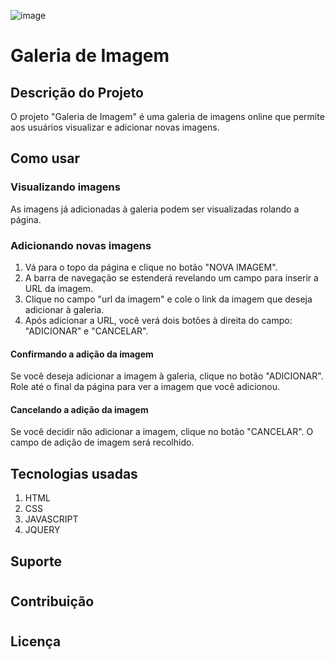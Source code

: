 ![image](https://github.com/Maxdev1017x/Galeria_fotos/assets/117764643/80f4c922-cb4d-4445-a399-200f5bd3d16c)


# Galeria de Imagem

## Descrição do Projeto
O projeto "Galeria de Imagem" é uma galeria de imagens online que permite aos usuários visualizar e adicionar novas imagens.

## Como usar

### Visualizando imagens
As imagens já adicionadas à galeria podem ser visualizadas rolando a página.

### Adicionando novas imagens
1. Vá para o topo da página e clique no botão "NOVA IMAGEM".
2. A barra de navegação se estenderá revelando um campo para inserir a URL da imagem.
3. Clique no campo "url da imagem" e cole o link da imagem que deseja adicionar à galeria.
4. Após adicionar a URL, você verá dois botões à direita do campo: "ADICIONAR" e "CANCELAR".

#### Confirmando a adição da imagem
Se você deseja adicionar a imagem à galeria, clique no botão "ADICIONAR". Role até o final da página para ver a imagem que você adicionou.

#### Cancelando a adição da imagem
Se você decidir não adicionar a imagem, clique no botão "CANCELAR". O campo de adição de imagem será recolhido.

## Tecnologias usadas
1. HTML
2. CSS
3. JAVASCRIPT
4. JQUERY

## Suporte

#

## Contribuição

#

## Licença

#
